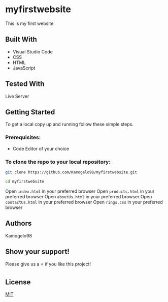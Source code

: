 # myfirstwebsite


This is my first website

## Built With

* Visual Studio Code
* CSS
* HTML
* JavaScript

## Tested With
Live Server

## Getting Started

To get a local copy up and running follow these simple steps.

### Prerequisites:
* Code Editor of your choice

### To clone the repo to your local repository:

``` bash
git clone https://github.com/Kamogelo98/myfirstwebsite.git
``` 

``` bash
cd myfirstwebsite
```

Open ``` index.html ``` in your preferred browser
Open ``` products.html ``` in your preferred browser
Open ``` aboutUs.html ``` in your preferred browser
Open ``` contactUs.html ``` in your preferred browser
Open ``` rings.css ``` in your preferred browser

## Authors
Kamogelo98


## Show your support!
Please give us a ⭐ if you like this project!

## License
[MIT](https://choosealicense.com/licenses/mit/)

